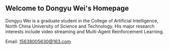 ## Welcome to Dongyu Wei's Homepage

Dongyu Wei is a graduate student in the College of Artificial Intelligence, North China University of Science and Technology. His major research interests include video streaming and Multi-Agent Reinforcement Learning.

Email: 15638005630@163.com
